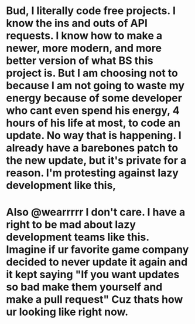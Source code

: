 # Bud, I literally code free projects. I know the ins and outs of API requests. I know how to make a newer, more modern, and more better version of what BS this project is. But I am choosing not to because I am not going to waste my energy because of some developer who cant even spend his energy, 4 hours of his life at most, to code an update. No way that is happening. I already have a barebones patch to the new update, but it's private for a reason. I'm protesting against lazy development like this,

# Also @wearrrrr I don't care. I have a right to be mad about lazy development teams like this. Imagine if ur favorite game company decided to never update it again and it kept saying "If you want updates so bad make them yourself and make a pull request" Cuz thats how ur looking like right now.
